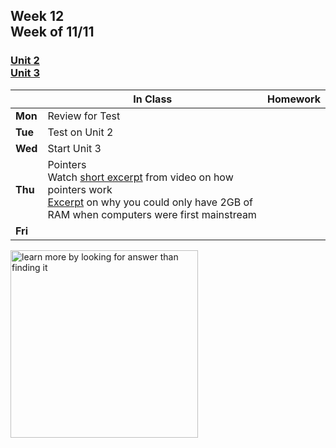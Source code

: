 ## Week 12 <br>Week of 11/11

### [Unit 2](/apcsp/curriculum/2)<br>[Unit 3](/apcsp/curriculum/3)

  |       |In Class               |Homework   |
  |-------|---------              |---------  |
  |**Mon**|Review for Test | |
  |**Tue**|Test on Unit 2 | |
  |**Wed**|Start Unit 3 | |
  |**Thu**|Pointers <br>Watch [short excerpt](https://youtu.be/F9-yqoS7b8w?si=eqF9_U03il4wU-7v&t=1721) from video on how pointers work<br>[Excerpt](https://youtu.be/F9-yqoS7b8w?si=O9NInENtPQ5I7yh7&t=2128) on why you could only have 2GB of RAM when computers were first mainstream | |
  |**Fri**| | |


<meta http-equiv="refresh" content="300"/>
 
<img src="https://pbs.twimg.com/media/Dqc1eRnXgAAAiR1.jpg" alt="learn more by looking for answer than finding it" height="300">
